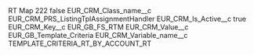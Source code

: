 <?xml version="1.0" encoding="UTF-8"?>
<CustomMetadata xmlns="http://soap.sforce.com/2006/04/metadata" xmlns:xsi="http://www.w3.org/2001/XMLSchema-instance" xmlns:xsd="http://www.w3.org/2001/XMLSchema">
    <label>RT Map 222</label>
    <protected>false</protected>
    <values>
        <field>EUR_CRM_Class_name__c</field>
        <value xsi:type="xsd:string">EUR_CRM_PRS_ListingTplAssignmentHandler</value>
    </values>
    <values>
        <field>EUR_CRM_Is_Active__c</field>
        <value xsi:type="xsd:boolean">true</value>
    </values>
    <values>
        <field>EUR_CRM_Key__c</field>
        <value xsi:type="xsd:string">EUR_GB_FS_RTM</value>
    </values>
    <values>
        <field>EUR_CRM_Value__c</field>
        <value xsi:type="xsd:string">EUR_GB_Template_Criteria</value>
    </values>
    <values>
        <field>EUR_CRM_Variable_name__c</field>
        <value xsi:type="xsd:string">TEMPLATE_CRITERIA_RT_BY_ACCOUNT_RT</value>
    </values>
</CustomMetadata>
